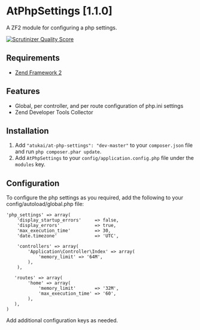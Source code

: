 # AtPhpSettings [1.1.0]

A ZF2 module for configuring a php settings.

[![Scrutinizer Quality Score](https://scrutinizer-ci.com/g/atukai/AtPhpSettings/badges/quality-score.png?s=08fae8e160eae4fc27ed99d6331c6cba6a24a406)](https://scrutinizer-ci.com/g/atukai/AtPhpSettings/)


## Requirements

* [Zend Framework 2](https://github.com/zendframework/zf2)

## Features

* Global, per controller, and per route configuration of php.ini settings
* Zend Developer Tools Collector

## Installation

 1. Add `"atukai/at-php-settings": "dev-master"` to your `composer.json` file and run `php composer.phar update`.
 2. Add `AtPhpSettings` to your `config/application.config.php` file under the `modules` key.

## Configuration

To configure the php settings as you required, add the following to your config/autoload/global.php file:

    'php_settings' => array(
        'display_startup_errors'     => false,
        'display_errors'             => true,
        'max_execution_time'         => 30,
        'date.timezone'              => 'UTC',

        'controllers' => array(
		    'Application\Controller\Index' => array(
			    'memory_limit' => '64M',
		    ),
	    ),

	   'routes' => array(
		    'home' => array(
			    'memory_limit'       => '32M',
			    'max_execution_time' => '60',
		    ),
	   ),
    )

Add additional configuration keys as needed.
